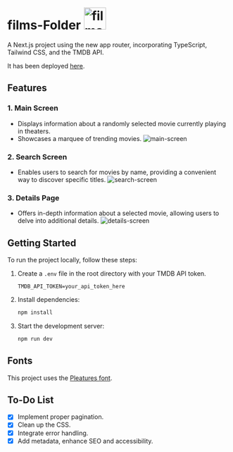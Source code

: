 # films-Folder <img width="50" alt="films-folder-logo" src="https://github.com/63r6o/films-folder/assets/102681223/5388d47c-5ce1-4ebf-b1ab-c364f7ef567b">

A Next.js project using the new app router, incorporating TypeScript, Tailwind CSS, and the TMDB API.

It has been deployed [here](https://films-folder.vercel.app/).

## Features

### 1. Main Screen

- Displays information about a randomly selected movie currently playing in theaters.
- Showcases a marquee of trending movies.
  ![main-screen](https://github.com/63r6o/films-folder/assets/102681223/42f65d37-0e75-4316-b74b-6ae63e2a1689)

### 2. Search Screen

- Enables users to search for movies by name, providing a convenient way to discover specific titles.
  ![search-screen](https://github.com/63r6o/films-folder/assets/102681223/4136b4f3-3104-4125-8a8e-4fc6da87df80)

### 3. Details Page

- Offers in-depth information about a selected movie, allowing users to delve into additional details.
  ![details-screen](https://github.com/63r6o/films-folder/assets/102681223/361c36a6-92ee-47e5-a5ff-d9d7082d85c9)

## Getting Started

To run the project locally, follow these steps:

1. Create a `.env` file in the root directory with your TMDB API token.

   ```
   TMDB_API_TOKEN=your_api_token_here
   ```

2. Install dependencies:

   ```bash
   npm install
   ```

3. Start the development server:
   ```bash
   npm run dev
   ```

## Fonts

This project uses the [Pleatures font](https://www.fontspace.com/pleatures-font-f96081).

## To-Do List

- [x] Implement proper pagination.
- [x] Clean up the CSS.
- [x] Integrate error handling.
- [x] Add metadata, enhance SEO and accessibility.
